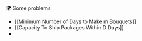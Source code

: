 
🌍 Some problems
- [[Minimum Number of Days to Make m Bouquets]]
- [[Capacity To Ship Packages Within D Days]]
- 